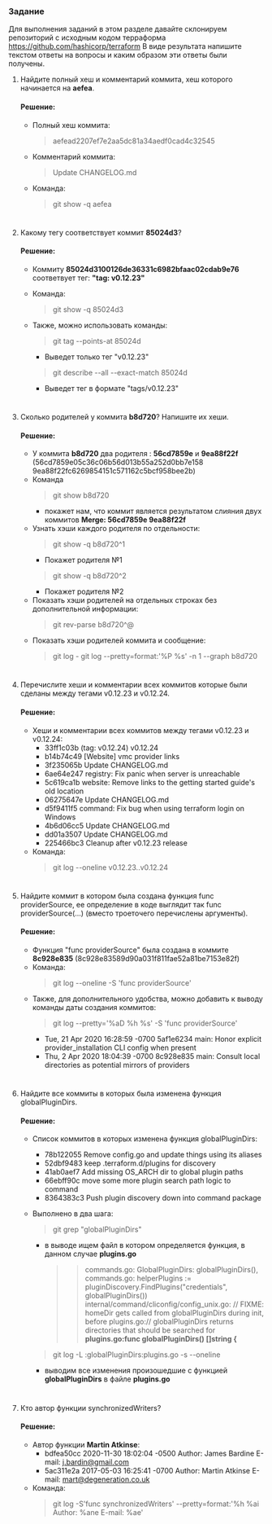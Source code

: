 ### Задание
Для выполнения заданий в этом разделе давайте склонируем репозиторий с исходным кодом терраформа https://github.com/hashicorp/terraform
В виде результата напишите текстом ответы на вопросы и каким образом эти ответы были получены.

1. Найдите полный хеш и комментарий коммита, хеш которого начинается на **aefea**.
    #### Решение:
    * Полный хеш коммита:
        > aefead2207ef7e2aa5dc81a34aedf0cad4c32545
    * Комментарий коммита:
        > Update CHANGELOG.md
    * Команда:
        > git show -q aefea  

#      
2. Какому тегу соответствует коммит **85024d3**?
    #### Решение:
     * Коммиту **85024d3100126de36331c6982bfaac02cdab9e76** соответвует тег: **"tag: v0.12.23"**
     * Команда:
        > git show -q 85024d3 
     * Также, можно использовать команды:
       
       > git tag --points-at 85024d
       * Выведет только тег "v0.12.23"
       
       > git describe --all --exact-match 85024d
       * Выведет тег в формате "tags/v0.12.23"

#      
3. Сколько родителей у коммита **b8d720**? Напишите их хеши.
    #### Решение:
    * У коммита **b8d720** два родителя : **56cd7859e** и **9ea88f22f** (56cd7859e05c36c06b56d013b55a252d0bb7e158
9ea88f22fc6269854151c571162c5bcf958bee2b)
    * Команда 
        > git show b8d720 
        - покажет нам, что коммит является результатом слияния двух коммитов  **Merge: 56cd7859e 9ea88f22f**
    * Узнать хэши каждого родителя по отдельности:
        >git show -q b8d720^1 
        - Покажет родителя №1 
        > git show -q b8d720^2    
        - Покажет родителя №2
    * Показать хэши родителей на отдельных строках без дополнительной информации:
        >git rev-parse b8d720^@
    * Показать хэши родителей коммита и сообщение: 
        > git log - git log --pretty=format:'%P %s' -n 1 --graph b8d720
     
#
4. Перечислите хеши и комментарии всех коммитов которые были сделаны между тегами v0.12.23 и v0.12.24.
    #### Решение:
     * Хеши и комментарии всех коммитов между тегами v0.12.23 и v0.12.24:
         * 33ff1c03b (tag: v0.12.24) v0.12.24
         * b14b74c49 [Website] vmc provider links
         * 3f235065b Update CHANGELOG.md
         * 6ae64e247 registry: Fix panic when server is unreachable
         * 5c619ca1b website: Remove links to the getting started guide's old location
         * 06275647e Update CHANGELOG.md
         * d5f9411f5 command: Fix bug when using terraform login on Windows
         * 4b6d06cc5 Update CHANGELOG.md
         * dd01a3507 Update CHANGELOG.md
         * 225466bc3 Cleanup after v0.12.23 release
    * Команда:
        > git log --oneline v0.12.23..v0.12.24

#
5. Найдите коммит в котором была создана функция func providerSource, ее определение в коде выглядит так func providerSource(...) (вместо троеточего перечислены аргументы).
    #### Решение: 
    * Функция "func providerSource" была создана в коммите **8c928e835** (8c928e83589d90a031f811fae52a81be7153e82f)
    * Команда:
        > git log --oneline -S 'func providerSource'
    * Также, для дополнительного удобства, можно добавить к выводу команды даты создания коммитов:
        > git log --pretty='%aD %h %s' -S 'func providerSource'
        * Tue, 21 Apr 2020 16:28:59 -0700 5af1e6234 main: Honor explicit provider_installation CLI config when present
        * Thu, 2 Apr 2020 18:04:39 -0700 8c928e835 main: Consult local directories as potential mirrors of providers

#
6. Найдите все коммиты в которых была изменена функция globalPluginDirs.
    #### Решение:
    * Список коммитов в которых изменена функция globalPluginDirs:
      * 78b122055 Remove config.go and update things using its aliases
      * 52dbf9483 keep .terraform.d/plugins for discovery
      * 41ab0aef7 Add missing OS_ARCH dir to global plugin paths
      * 66ebff90c move some more plugin search path logic to command
      * 8364383c3 Push plugin discovery down into command package
     * Выполнено в два шага:
        > git grep "globalPluginDirs"
        * в выводе ищем файл в котором определяется функция, в данном случае **plugins.go**
          >>commands.go:            GlobalPluginDirs: globalPluginDirs(),
            commands.go:    helperPlugins := pluginDiscovery.FindPlugins("credentials", globalPluginDirs())
            internal/command/cliconfig/config_unix.go:              // FIXME: homeDir gets called from globalPluginDirs during init, before
            plugins.go:// globalPluginDirs returns directories that should be searched for
            **plugins.go:func globalPluginDirs() []string {**

        > git log -L :globalPluginDirs:plugins.go  -s --oneline
        * выводим все изменения произошедшие с функцией **globalPluginDirs** в файле **plugins.go**

     


#    
7. Кто автор функции synchronizedWriters?
    #### Решение:
    * Автор функции **Martin Atkinse**: 
      * bdfea50cc 2020-11-30 18:02:04 -0500 Author: James Bardine E-mail: j.bardin@gmail.com
      * 5ac311e2a 2017-05-03 16:25:41 -0700 Author: Martin Atkinse E-mail: mart@degeneration.co.uk
    * Команда:
      > git log -S'func synchronizedWriters' --pretty=format:'%h %ai Author: %ane E-mail: %ae'
      

    

